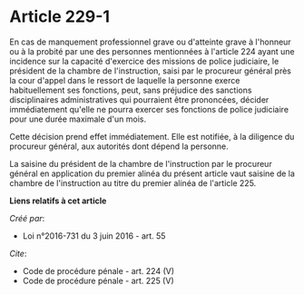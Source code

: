 # Article 229-1

En cas de manquement professionnel grave ou d'atteinte grave à l'honneur ou à la probité par une des personnes mentionnées à
l'article 224 ayant une incidence sur la capacité d'exercice des missions de police judiciaire, le président de la chambre de
l'instruction, saisi par le procureur général près la cour d'appel dans le ressort de laquelle la personne exerce
habituellement ses fonctions, peut, sans préjudice des sanctions disciplinaires administratives qui pourraient être
prononcées, décider immédiatement qu'elle ne pourra exercer ses fonctions de police judiciaire pour une durée maximale d'un
mois. 

Cette décision prend effet immédiatement. Elle est notifiée, à la diligence du procureur général, aux autorités dont dépend
la personne. 

La saisine du président de la chambre de l'instruction par le procureur général en application du premier alinéa du présent
article vaut saisine de la chambre de l'instruction au titre du premier alinéa de l'article 225.

**Liens relatifs à cet article**

_Créé par_:

  - Loi n°2016-731 du 3 juin 2016 - art. 55

_Cite_:

  - Code de procédure pénale - art. 224 (V)
  - Code de procédure pénale - art. 225 (V)
